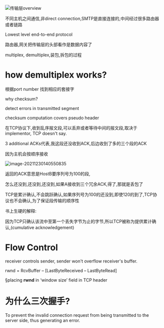 ![传输层overview](D:\Typora\图片\传输层overview.png)

不同主机之间通信,非direct connection,SMTP是直接连接的,中间经过很多路由器或者链路

Lowest level end-to-end protocol

路由器,网关把传输层的头部看作是数据内容了

multiplex, demultiplex,装包,拆包的过程

# how demultiplex works?

根据port number 找到相应的套接字

why checksum?

detect errors in transmitted segment

checksum computation covers pseudo header

在TCP协议下,收到乱序报文段,可以丢弃或者等待中间的报文段,取决于implementor, TCP doesn't say.

3 additional ACKs代表,我这段还没收到ACK,后边收到了多的三个段的ACK

因为主机会按顺序接收

![image-20211230140550835](C:\Users\ws\AppData\Roaming\Typora\typora-user-images\image-20211230140550835.png)

返回的ACK意思是HostB要序列号为100的段,

怎么还没到,还没到,还没到,如果A接收到三个冗余ACK,得了,那就是丢包了

TCP是累计确认,不会跳跃确认,如果序列号为100的还没到,即使120的到了,TCP协议也不会确认,为了保证段传输的顺序性

书上生硬的解释:

因为TCP只确认该流中至第一个丢失字节为止的字节,所以TCP被称为提供累计确认,(cumulative acknowledgement)

# Flow Control

receiver controls sender, sender won't overflow receiver's buffer.

rwnd = RcvBuffer – [LastByteReceived – LastByteRead]

§placing **rwnd** in ‘window size’ field in TCP header

# 为什么三次握手?

To prevent the invalid connection request from being transmitted to the server side, thus generating an error.